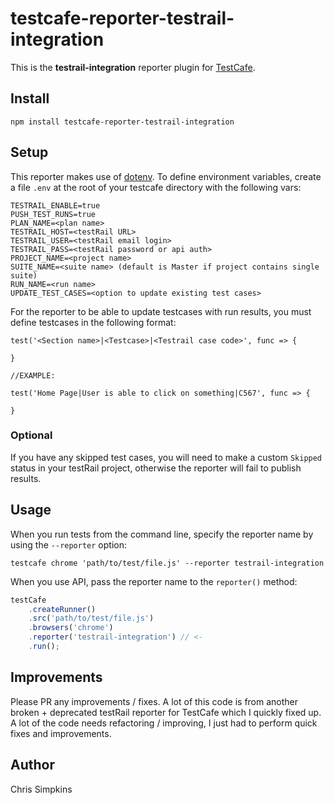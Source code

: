 # testcafe-reporter-testrail-integration

This is the **testrail-integration** reporter plugin for [TestCafe](http://devexpress.github.io/testcafe).

## Install

```
npm install testcafe-reporter-testrail-integration
```

## Setup

This reporter makes use of [dotenv](https://www.npmjs.com/package/dotenv). To define environment variables, create a file `.env` at the root of your testcafe directory with the following vars:

```
TESTRAIL_ENABLE=true
PUSH_TEST_RUNS=true
PLAN_NAME=<plan name>
TESTRAIL_HOST=<testRail URL>
TESTRAIL_USER=<testRail email login>
TESTRAIL_PASS=<testRail password or api auth>
PROJECT_NAME=<project name>
SUITE_NAME=<suite name> (default is Master if project contains single suite)
RUN_NAME=<run name>
UPDATE_TEST_CASES=<option to update existing test cases>
```

For the reporter to be able to update testcases with run results, you must define testcases in the following format:

```
test('<Section name>|<Testcase>|<Testrail case code>', func => {

}

//EXAMPLE:

test('Home Page|User is able to click on something|C567', func => {

}
```

### Optional

If you have any skipped test cases, you will need to make a custom `Skipped` status in your testRail project, otherwise the reporter will fail to publish results.

## Usage

When you run tests from the command line, specify the reporter name by using the `--reporter` option:

```
testcafe chrome 'path/to/test/file.js' --reporter testrail-integration
```


When you use API, pass the reporter name to the `reporter()` method:

```js
testCafe
    .createRunner()
    .src('path/to/test/file.js')
    .browsers('chrome')
    .reporter('testrail-integration') // <-
    .run();
```

## Improvements

Please PR any improvements / fixes. A lot of this code is from another broken + deprecated testRail reporter for TestCafe which I quickly fixed up. A lot of the code needs refactoring / improving, I just had to perform quick fixes and improvements.

## Author
Chris Simpkins 
